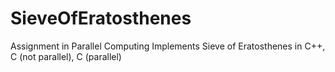 # SieveOfEratosthenes

Assignment in Parallel Computing
Implements Sieve of Eratosthenes in C++, C (not parallel), C (parallel)